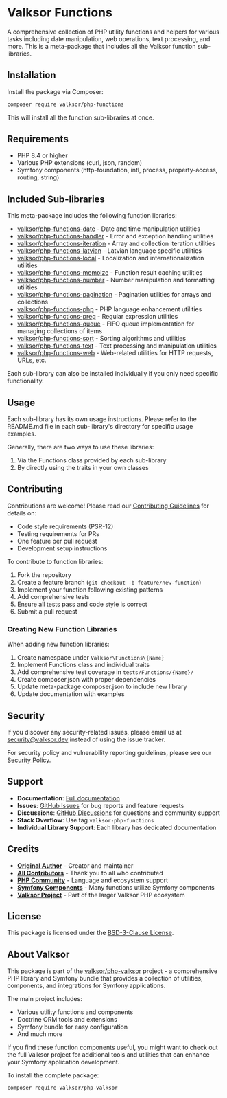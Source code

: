 # Valksor Functions

A comprehensive collection of PHP utility functions and helpers for various tasks including date manipulation, web operations, text processing, and more. This is a meta-package that includes all the Valksor function sub-libraries.

## Installation

Install the package via Composer:

```bash
composer require valksor/php-functions
```

This will install all the function sub-libraries at once.

## Requirements

- PHP 8.4 or higher
- Various PHP extensions (curl, json, random)
- Symfony components (http-foundation, intl, process, property-access, routing, string)

## Included Sub-libraries

This meta-package includes the following function libraries:

- [valksor/php-functions-date](Date) - Date and time manipulation utilities
- [valksor/php-functions-handler](Handler) - Error and exception handling utilities
- [valksor/php-functions-iteration](Iteration) - Array and collection iteration utilities
- [valksor/php-functions-latvian](Latvian) - Latvian language specific utilities
- [valksor/php-functions-local](Local) - Localization and internationalization utilities
- [valksor/php-functions-memoize](Memoize) - Function result caching utilities
- [valksor/php-functions-number](Number) - Number manipulation and formatting utilities
- [valksor/php-functions-pagination](Pagination) - Pagination utilities for arrays and collections
- [valksor/php-functions-php](Php) - PHP language enhancement utilities
- [valksor/php-functions-preg](Preg) - Regular expression utilities
- [valksor/php-functions-queue](Queue) - FIFO queue implementation for managing collections of items
- [valksor/php-functions-sort](Sort) - Sorting algorithms and utilities
- [valksor/php-functions-text](Text) - Text processing and manipulation utilities
- [valksor/php-functions-web](Web) - Web-related utilities for HTTP requests, URLs, etc.

Each sub-library can also be installed individually if you only need specific functionality.

## Usage

Each sub-library has its own usage instructions. Please refer to the README.md file in each sub-library's directory for specific usage examples.

Generally, there are two ways to use these libraries:

1. Via the Functions class provided by each sub-library
2. By directly using the traits in your own classes


## Contributing

Contributions are welcome! Please read our [Contributing Guidelines](CONTRIBUTING.md) for details on:

- Code style requirements (PSR-12)
- Testing requirements for PRs
- One feature per pull request
- Development setup instructions

To contribute to function libraries:

1. Fork the repository
2. Create a feature branch (`git checkout -b feature/new-function`)
3. Implement your function following existing patterns
4. Add comprehensive tests
5. Ensure all tests pass and code style is correct
6. Submit a pull request

### Creating New Function Libraries

When adding new function libraries:

1. Create namespace under `Valksor\Functions\{Name}`
2. Implement Functions class and individual traits
3. Add comprehensive test coverage in `tests/Functions/{Name}/`
4. Create composer.json with proper dependencies
5. Update meta-package composer.json to include new library
6. Update documentation with examples

## Security

If you discover any security-related issues, please email us at security@valksor.dev instead of using the issue tracker.

For security policy and vulnerability reporting guidelines, please see our [Security Policy](SECURITY.md).

## Support

- **Documentation**: [Full documentation](https://github.com/valksor/php-valksor)
- **Issues**: [GitHub Issues](https://github.com/valksor/php-valksor/issues) for bug reports and feature requests
- **Discussions**: [GitHub Discussions](https://github.com/valksor/php-valksor/discussions) for questions and community support
- **Stack Overflow**: Use tag `valksor-php-functions`
- **Individual Library Support**: Each library has dedicated documentation

## Credits

- **[Original Author](https://github.com/valksor)** - Creator and maintainer
- **[All Contributors](https://github.com/valksor/php-valksor/graphs/contributors)** - Thank you to all who contributed
- **[PHP Community](https://www.php.net)** - Language and ecosystem support
- **[Symfony Components](https://symfony.com/components)** - Many functions utilize Symfony components
- **[Valksor Project](https://github.com/valksor)** - Part of the larger Valksor PHP ecosystem

## License

This package is licensed under the [BSD-3-Clause License](LICENSE).

## About Valksor

This package is part of the [valksor/php-valksor](https://github.com/valksor/php-valksor) project - a comprehensive PHP library and Symfony bundle that provides a collection of utilities, components, and integrations for Symfony applications.

The main project includes:
- Various utility functions and components
- Doctrine ORM tools and extensions
- Symfony bundle for easy configuration
- And much more

If you find these function components useful, you might want to check out the full Valksor project for additional tools and utilities that can enhance your Symfony application development.

To install the complete package:

```bash
composer require valksor/php-valksor
```
